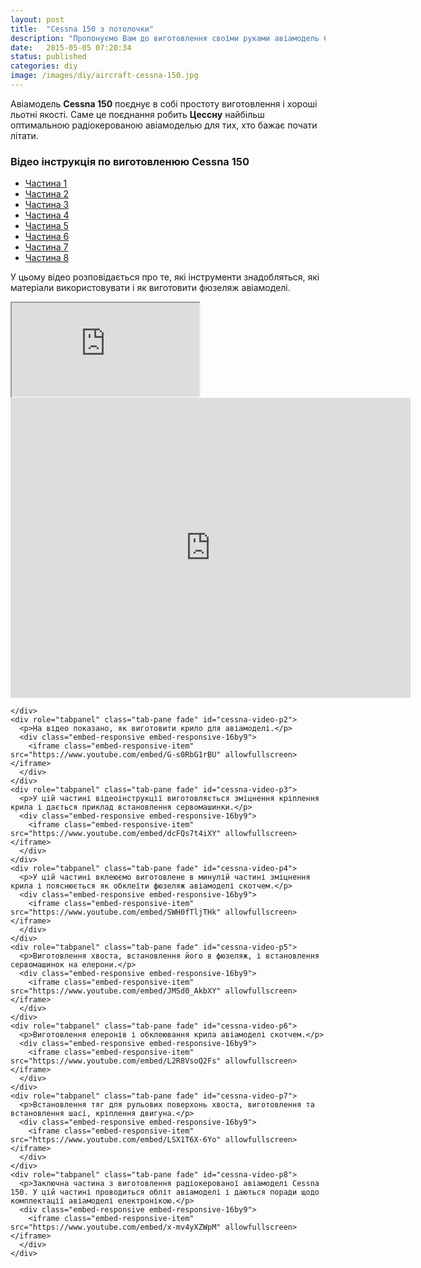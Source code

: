 ```yaml
---
layout: post
title:  "Cessna 150 з потолочки"
description: "Пропонуємо Вам до виготовлення своїми руками авіамодель Cessna 150 - тренер верхньоплан. Матеріал потолочна плитка."
date:   2015-05-05 07:20:34
status: published
categories: diy
image: /images/diy/aircraft-cessna-150.jpg
---
```

Авіамодель **Cessna 150** поєднує в собі простоту виготовлення і хороші льотні якості. Саме це поєднання робить **Цессну** найбільш оптимальною радіокерованою авіамоделью для тих, хто бажає почати літати.

### Відео інструкція по виготовленюю Cessna 150
<div role="tabpanel">
  <!-- Nav tabs -->
  <ul id="cessna-video-tab" class="nav nav-tabs" role="tablist">
    <li role="presentation" class="active">
      <a href="#cessna-video-p1" aria-controls="cessna-video-p1" role="tab" data-toggle="tab">Частина 1</a>
    </li>
    <li role="presentation">
      <a href="#cessna-video-p2" aria-controls="cessna-video-p2" role="tab" data-toggle="tab">Частина 2</a>
    </li>
    <li role="presentation">
      <a href="#cessna-video-p3" aria-controls="cessna-video-p3" role="tab" data-toggle="tab">Частина 3</a>
    </li>
    <li role="presentation">
      <a href="#cessna-video-p4" aria-controls="cessna-video-p4" role="tab" data-toggle="tab">Частина 4</a>
    </li>
    <li role="presentation">
      <a href="#cessna-video-p5" aria-controls="cessna-video-p5" role="tab" data-toggle="tab">Частина 5</a>
    </li>
    <li role="presentation">
      <a href="#cessna-video-p6" aria-controls="cessna-video-p6" role="tab" data-toggle="tab">Частина 6</a>
    </li>
    <li role="presentation">
      <a href="#cessna-video-p7" aria-controls="cessna-video-p7" role="tab" data-toggle="tab">Частина 7</a>
    </li>
      <li role="presentation">
      <a href="#cessna-video-p8" aria-controls="cessna-video-p8" role="tab" data-toggle="tab">Частина 8</a>
    </li>
  </ul>
  <!-- Tab panes -->
  <div class="tab-content">
    <div role="tabpanel" class="tab-pane fade in active" id="cessna-video-p1">
      <p>У цьому відео розповідається про те, які інструменти знадобляться, які матеріали використовувати і як виготовити фюзеляж авіамоделі.</p>
      <div class="embed-responsive embed-responsive-16by9">
        <iframe class="embed-responsive-item" src="https://www.youtube.com/embed/FCAkQ1t9eLI" allowfullscreen></iframe>
      </div>

<iframe width="640" height="480" src="https://www.youtube.com/embed/FCAkQ1t9eLI" frameborder="0" allowfullscreen></iframe>

      
      
    </div>
    <div role="tabpanel" class="tab-pane fade" id="cessna-video-p2">
      <p>На відео показано, як виготовити крило для авіамоделі.</p>
      <div class="embed-responsive embed-responsive-16by9">
        <iframe class="embed-responsive-item" src="https://www.youtube.com/embed/G-s0RbG1rBU" allowfullscreen></iframe>
      </div>
    </div>
    <div role="tabpanel" class="tab-pane fade" id="cessna-video-p3">
      <p>У цій частині відеоінструкції виготовляється зміцнення кріплення крила і дається приклад встановлення сервомашинки.</p>
      <div class="embed-responsive embed-responsive-16by9">
        <iframe class="embed-responsive-item" src="https://www.youtube.com/embed/dcFQs7t4iXY" allowfullscreen></iframe>
      </div>
    </div>
    <div role="tabpanel" class="tab-pane fade" id="cessna-video-p4">
      <p>У цій частині вклеюємо виготовлене в минулій частині зміцнення крила і пояснюється як обклеїти фюзеляж авіамоделі скотчем.</p>
      <div class="embed-responsive embed-responsive-16by9">
        <iframe class="embed-responsive-item" src="https://www.youtube.com/embed/SWH0fTljTHk" allowfullscreen></iframe>
      </div>    
    </div>
    <div role="tabpanel" class="tab-pane fade" id="cessna-video-p5">
      <p>Виготовлення хвоста, встановлення його в фюзеляж, і встановлення сервомашинок на елерони.</p>
      <div class="embed-responsive embed-responsive-16by9">
        <iframe class="embed-responsive-item" src="https://www.youtube.com/embed/JMSd0_AkbXY" allowfullscreen></iframe>
      </div>    
    </div>
    <div role="tabpanel" class="tab-pane fade" id="cessna-video-p6">
      <p>Виготовлення елеронів і обклеювання крила авіамоделі скотчем.</p>
      <div class="embed-responsive embed-responsive-16by9">
        <iframe class="embed-responsive-item" src="https://www.youtube.com/embed/L2R8VsoQ2Fs" allowfullscreen></iframe>
      </div>
    </div>
    <div role="tabpanel" class="tab-pane fade" id="cessna-video-p7">
      <p>Встановлення тяг для рульових поверхонь хвоста, виготовлення та встановлення шасі, кріплення двигуна.</p>
      <div class="embed-responsive embed-responsive-16by9">
        <iframe class="embed-responsive-item" src="https://www.youtube.com/embed/LSX1T6X-6Yo" allowfullscreen></iframe>
      </div>    
    </div>
    <div role="tabpanel" class="tab-pane fade" id="cessna-video-p8">
      <p>Заключна частина з виготовлення радіокерованої авіамоделі Cessna 150. У цій частині проводиться обліт авіамоделі і даються поради щодо комплектації авіамоделі електронікою.</p>
      <div class="embed-responsive embed-responsive-16by9">
        <iframe class="embed-responsive-item" src="https://www.youtube.com/embed/x-mv4yXZWpM" allowfullscreen></iframe>
      </div>    
    </div>
  </div>
</div>
<script type="text/javascript" src="https://ajax.googleapis.com/ajax/libs/jquery/1.11.2/jquery.min.js"></script>
<script type="text/javascript" src="{{ "/js/bootstrap.min.js" | prepend: site.baseurl }}"></script>
<script>
$(function(){
  $('#cessna-video-tab a').click(function(e) {
    e.preventDefault()
    $(this).tab('show')
  })
})
</script>
